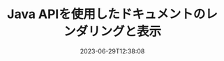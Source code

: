---
############################# Static ############################
layout: "landing"
date: 2023-06-29T12:38:08
draft: false

product: "Viewer"
product_tag: "viewer"
platform: "Java"
platform_tag: "java"

############################# Drop-down ############################
supported_platforms:
  items:
    # supported_platforms loop
    - title: ".NET"
      tag: "net"
    # supported_platforms loop
    - title: "Java"
      tag: "java"
    # supported_platforms loop
    - title: "Node.js"
      tag: "nodejs-java" 


############################# Head ############################
head_title: "Java ドキュメント ビューア API、PDF、Word、Excel、イメージ、HTML ダイアグラムをレンダリング"
head_description: "180 以上のファイル形式をサポートするマルチ形式ドキュメントをネイティブにレンダリング、表示、操作する Java アプリケーションを開発するためのドキュメント ビューア ライブラリ。"

############################# Header ############################
title: "Java APIを使用したドキュメントのレンダリングと表示<br>"
description: "多彩な構成オプションを使用して、180 を超えるドキュメント形式を PDF、HTML、および画像にレンダリングする強力なビューア API。"
words:
  for: "for"

actions:
  main: "Maven の無料ダウンロード"
  main_link: "https://releases.groupdocs.com/java/repo/com/groupdocs/groupdocs-viewer/"
  alt: "ライセンス"
  alt_link: "https://purchase.groupdocs.com/pricing/viewer/java"
  title: "始める準備はできていますか?"
  description: "GroupDocs.Viewer の機能を無料で試すか、ライセンスをリクエストしてください"

release:
  title: "バージョン {0} がリリースされました"
  notes: "新機能を見る"
  downloads: "ダウンロード"
  link: "https://releases.groupdocs.com/viewer/java/release-notes/latest/"

code:
  title: "Java で PDF ファイルをレンダリングする"
  more: "他の例"
  more_link: "https://github.com/groupdocs-viewer/GroupDocs.Viewer-for-Java"
  install: |
    <dependencies>
      <dependency>
        <groupId>com.groupdocs</groupId>
        <artifactId>groupdocs-viewer</artifactId>
        <version>{0}</version>
      </dependency>
    </dependencies>

    <repositories>
      <repository>
        <id>repository.groupdocs.com</id>
        <name>GroupDocs Repository</name>
        <url>https://repository.groupdocs.com/repo/</url>
      </repository>
    </repositories>
  content: |
    ```java {style=abap}
    // Instantiate Viewer
    try (Viewer viewer = new Viewer("resume.pdf"))
    {
        // Set output HTML options, one file per page
        HtmlViewOptions viewOptions = 
            HtmlViewOptions.forEmbeddedResources();

        // Render PDF to HTML with embedded resources
        viewer.view(viewOptions);
    }
    ```
############################# Overview ############################
overview:
  enable: true
  title: "GroupDocs.Viewer の概要"
  description: "Java アプリケーションでドキュメント、スライド、図、その他多くのドキュメント タイプをレンダリング、表示、変換するための API"
  features:
    # feature loop
    - title: "ドキュメントを効率的かつ確実に表示する"
      content: "GroupDocs.Viewer API を使用すると、コンテンツとドキュメント構造の整合性を維持しながら、柔軟で強力なオプションを使用して、サポート可能な形式のドキュメントを HTML、JPEG、PNG、PDF に効率的にレンダリングできます。 GroupDocs.Viewer は、Windows および Linux プラットフォームで動作します。"

    # feature loop
    - title: "最も一般的なファイルおよびドキュメント形式がサポートされています"
      content: "Word、Excel、PDF、PowerPoint、OpenDocument 形式ファミリー、アーカイブ、ラスター画像とベクター画像、電子書籍、プログラミング言語とマークアップ、および暗号化されたファイルを含むその他の多くのファイル タイプを含む、180 を超える最も一般的なファイルおよびドキュメント形式のレンダリングをサポートしています。パスワードで保護されたファイル。"

    # feature loop
    - title: "カスタマイズ可能な出力"
      content: "GroupDocs.Viewer を使用すると、ドキュメントをレンダリングするだけでなく、ドキュメントのどの部分をレンダリングするか、現時点でどのようにレンダリングするかを正確に制御し、レンダリングされた出力にさまざまな変換を適用することもできます。"

    # feature loop
    - title: "Spring フレームワークの Web UI"
      content: "数分でプロジェクトに追加できる Spring フレームワーク用のオープンソース UI パッケージを提供します。 Viewer.UI パッケージには、Angular ベースの Web UI が含まれており、便利な API とデータ ストレージ プロバイダーのセットを提供します。"

############################# Platforms ############################
platforms:
  enable: true
  title: "プラットフォームの独立性"
  description: "Java 用 GroupDocs.Viewer は、次のオペレーティング システム、フレームワーク、およびパッケージ マネージャーをサポートします。"
  items:
    # platform loop
    - title: "Amazon"
      image: "amazon"
    # platform loop
    - title: "Docker"
      image: "docker"
    # platform loop
    - title: "Azure"
      image: "azure"
    # platform loop
    - title: "Eclipse"
      image: "eclipse"
    # platform loop
    - title: "IntelliJ"
      image: "intellij"
    # platform loop
    - title: "Windows"
      image: "windows"
    # platform loop
    - title: "Linux"
      image: "linux"
    # platform loop
    - title: "Maven"
      image: "maven"


############################# File formats ############################
formats:
  enable: true
  title: "サポートされているファイル形式"
  description: |
    GroupDocs.Viewer for Java は、次の [ファイル形式](https://docs.groupdocs.com/viewer/java/supported-document-formats/) での操作をサポートします。
  groups:
    # group loop
    - color: "green"
      content: |
        ### Microsoft Office、OpenDocument、およびテキスト形式
        * **Word:** DOC, DOCX, DOCM, DOT, DOTX, DOTM, RTF, TXT
        * **Excel:** XLS, XLSX, XLSM, XLSB, XLTM, XLT, XLTM, XLTX
        * **PowerPoint:** PPT, PPTX, PPS, PPSX, PPSM, POT, POTM, POTX, PPTM        
        * **Project:** MPP, MPT, MPX
        * **Outlook:** MSG, EML, EMLX, PST, OST
        * **OneNote:** ONE
        * **OpenDocument:** ODT, OTT, ODS, ODP, OTP, OTS, ODG
        * **Fixed Page Layout:** PDF, TEX, XPS, OXPS
        * **e-Books:** EPUB, MOBI, DjVu
        * **Delimiter-Separated Values:** CSV, TSV
    # group loop
    - color: "blue"
      content: |
        ### 画像、グラフィック、図表
        * **ラスター画像:** BMP, GIF, JPG, PNG, TIFF, WebP, DNG, DIB, Jpeg2000 family
        * **Windows Icon:** ICO
        * **Scalable Vector Graphics:** SVG, CDR, CMX, IGS, SVGZ        
        * **Adobe Photoshop:** PSD, PSB        
        * **Stereo Lithography (3D Printing):** STL        
        * **Medical Imaging:** DICOM
        * **Plotter Documents:** PLT, HPG
        * **Autodesk Design Web Formats:** DWF, DWG
        * **AutoCAD Drawing:** DWT, IFC, STL, CF2        
      # group loop
    - color: "red"
      content: |
        ### 他の        
        * **ウェブ:** HTML, MHT, MHTML, XML
        * **Metafile:** WMF, EMF, CGM, EMZ, WMZ
        * **Visio:** VSD, VDX, VSS, VSSX, VSX, VST, VSTX, VTX, VSDX, VDW, VSTM, VSSM, VSDM
        * **Project:** MPP, MPT, MPX
        * **PostScript:** PS, EPS
        * **アーカイブ:** ZIP, TAR, BZ2, GZ, RAR, RAR5
        * **他の:** VCF, VCARD, NUMBERS, NSF, OBJ
        * **C/C++/C# Files:** C, CC, C# , CPP, CXX, CS, H, HH, M, MM
        * **Java/JavaScript Files:** JAVA, JS, JSON, PROPERTIES

############################# Features ############################
features:
  enable: true
  title: "GroupDocs.Viewer の機能"
  description: "PDF および Office ドキュメントをシームレスにレンダリング、表示、変換"

  items:
    # feature loop
    - icon: "viewhtml"
      title: "HTML でドキュメントを表示する"
      content: "CSS と SVG を使用して、あらゆる種類のドキュメントを HTML ドキュメントに変換し、最新の Web ブラウザで表示できます。"

    # feature loop
    - icon: "rasterize"
      title: "ドキュメントをラスタライズする"
      content: "サポート可能なドキュメント形式をラスター画像にラスター化し、画像形式と圧縮品質を調整できます。"

    # feature loop
    - icon: "sourcecode"
      title: "プログラミング コードのレンダリングとハイライト表示"
      content: "すべての一般的なプログラミング、スクリプト、マークアップ言語をサポートし、構文を解析して強調表示する機能を備えています。"

    # feature loop
    - icon: "convertpdf"
      title: "PDFに変換"
      content: "サポート可能な形式のドキュメントは、調整可能なオプションを使用して簡単に PDF に変換して保存できます。"

    # feature loop
    - icon: "transform"
      title: "変換を適用する"
      content: "出力ドキュメントはレンダリング中に変換できます。ページは回転および/または再配置でき、テキストの透かしをその上に配置できます。"

    # feature loop
    - icon: "adjustment"
      title: "HTML出力調整"
      content: "GroupDocs.Viewer によって生成される出力 HTML ドキュメントは、非常に細かく調整できます。外部リソースまたは埋め込みリソース、コールバックなどを使用して、ストリームまたはファイルに保存できます。"

    # feature loop
    - icon: "complex"
      title: "複雑な文書構造のサポート"
      content: "GroupDocs.Viewer は、単一のドキュメントだけでなく、添付ファイル付きの電子メール メッセージ、フォルダー内の内部ファイルを含む ZIP アーカイブ、複数ページの TIFF 画像など、ドキュメントのリストまたは階層構造を内部に含むファイルもサポートします。"

    # feature loop
    - icon: "optimization"
      title: "最適化オプション"
      content: "GroupDocs.Viewer には、ドキュメントのキャッシュされたバージョンを使用することで読み込み時間を短縮できる、調整可能なキャッシュ サブシステムが含まれています。また、さまざまな形式に対応するさまざまなオプションのセットにより、ドキュメントの一部の不必要な部分や側面 (フォント、非表示のワークシート、電子メールの添付ファイル) をレンダリングから除外して、全体的なパフォーマンスを最適化することができます。"

    # feature loop
    - icon: "passwordprotected"
      title: "パスワードで保護されたドキュメントのサポート"
      content: "GroupDocs.Viewer を使用すると、読み込みオプションでパスワードを指定することで、PDF、WordProcessing、スプレッドシート、プレゼンテーションなど、さまざまな種類の暗号化されたドキュメントを開くことができます。"

############################# Code samples ############################
code_samples:
  enable: true
  title: "コードサンプル"
  description: "Java 操作用の典型的な GroupDocs.Viewer の使用例"
  items:
    # code sample loop
    - title: "DOCX を HTML にレンダリングする"
      content: |
        [HtmlViewOptions](https://reference.groupdocs.com/viewer/java/com.groupdocs.viewer.options/htmlviewoptions/) クラス プロパティを使用すると、変換プロセスを制御できます。詳細については、[こちら](https:/) /docs.groupdocs.com/viewer/java/rendering-to-html/)。 たとえば、すべての外部リソースを出力 HTML ファイルに埋め込み、出力ファイルを縮小して、印刷用に最適化することができます。
        {{< landing/code title="Java">}}
        ```java {style=abap}
        import com.groupdocs.viewer.Viewer;
        import com.groupdocs.viewer.options.HtmlViewOptions;

        // Instantiate Viewer
        try (Viewer viewer = new Viewer("resume.docx"))
        {
            // Set output HTML options
            HtmlViewOptions options = 
                HtmlViewOptions.forEmbeddedResources();

            // Render DOCX to HTML with embedded resources
            viewer.view(options);
        }
        ```
        {{< /landing/code >}}
    # code sample loop
    - title: "PPTXをPDFにエクスポート"
      content: |
        [PdfViewOptions](https://reference.groupdocs.com/viewer/java/com.groupdocs.viewer.options/pdfviewoptions/) クラス インスタンスを作成し、それを [Viewer.View](https://reference. groupdocs.com/viewer/java/com.groupdocs.viewer/viewer/#view-com.groupdocs.viewer.options.ViewOptions-) メソッドを使用して、PowerPoint PPTX ファイルを PDF に変換します。 PdfViewOptions クラスのプロパティを使用すると、変換プロセスを制御できます。たとえば、出力 PDF ファイルを保護したり、ページの順序を変更したり、ドキュメントの画像の品質を指定したりできます。詳細については、[次のドキュメント セクション](https://docs.groupdocs.com/viewer/java/rendering-to-pdf/) を参照してください。
        {{< landing/code title="Java">}}
        ```java {style=abap}   
        import com.groupdocs.viewer.Viewer;
        import com.groupdocs.viewer.options.PdfViewOptions;

        // Instantiate Viewer
        try (Viewer viewer = new Viewer("presentation.pptx"))
        {
            // Set output PDF options
            PdfViewOptions viewOptions = new PdfViewOptions();

            // Export PPTX to PDF
            viewer.view(viewOptions);
        }
        ```
        {{< /landing/code >}}
############################# Reviews ############################
# reviews:
# enable: true
# title: "GroupDocs 製品のレビュー"
# description: "私たちの言葉をそのまま鵜呑みにしないでください。他の開発者の API についての意見をご覧ください"

# items:
#   # review loop
#   - title: "GroupDocs.Viewer"
#     content: "優れたサービスと優れた製品。これらは、GroupDocs.Viewer for .NET の実装プロセス中に非常に役に立ち、迅速に対応してくれましたが、あまりお勧めできません。"
#     author: "Martin Lasarga"
#     company: "Product Manager at Axentria ECM by G.S.I."

#   # review loop
#   - title: "GroupDocs.Viewer"
#     content: "GroupDocs.Viewer for .NET をプロジェクトに実装して使用した後、非常にうまく機能しているように見えます。多くのドキュメントを使用してテストしましたが、これまでのところ良好です。私が投げたものはすべてうまくレンダリングされ、PDF ビューアーや MS Word と同じくらい見栄えがよくなります。"
#     author: "Mats Oustad"
#     company: "Senior Consultant/Partner at Novanet AS"
---